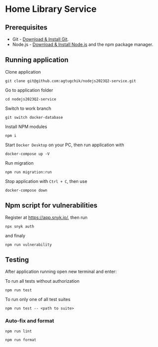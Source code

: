# Home Library Service

## Prerequisites

- Git - [Download & Install Git](https://git-scm.com/downloads).
- Node.js - [Download & Install Node.js](https://nodejs.org/en/download/) and the npm package manager.

## Running application

Clone application

```
git clone git@github.com:agtugchik/nodejs2023Q2-service.git
```

Go to application folder

```
cd nodejs2023Q2-service
```

Switch to work branch

```
git switch docker-database
```

Install NPM modules

```
npm i
```

Start `Docker Desktop` on your PC, then run application with

```
docker-compose up -V
```

Run migration

```
npm run migration:run
```

Stop application with `Ctrl + C`, then use

```
docker-compose down
```

## Npm script for vulnerabilities

Register at https://app.snyk.io/, then run

```
npx snyk auth
```

and finaly

```
npm run vulnerability
```

## Testing

After application running open new terminal and enter:

To run all tests without authorization

```
npm run test
```

To run only one of all test suites

```
npm run test -- <path to suite>
```

### Auto-fix and format

```
npm run lint
```

```
npm run format
```

